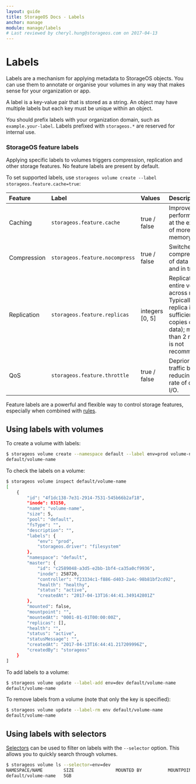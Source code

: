 ```yaml
---
layout: guide
title: StorageOS Docs - Labels
anchor: manage
module: manage/labels
# Last reviewed by cheryl.hung@storageos.com on 2017-04-13
---
```


# Labels

Labels are a mechanism for applying metadata to StorageOS objects. You can use
them to annotate or organise your volumes in any way that makes sense for your
organization or app.

A label is a key-value pair that is stored as a string. An object may have
multiple labels but each key must be unique within an object.

You should prefix labels with your organization domain, such as
`example.your-label`. Labels prefixed with `storageos.*` are reserved for
internal use.

### StorageOS feature labels

Applying specific labels to volumes triggers compression, replication and other
storage features. No feature labels are present by default.

To set supported labels, use `storageos volume create --label storageos.feature.cache=true`:

| Feature     | Label                           | Values         | Description                                              |
|:------------|:--------------------------------|:---------------|:---------------------------------------------------------|
| Caching     | `storageos.feature.cache`       | true / false   | Improves read performance at the expense of more memory. |
| Compression | `storageos.feature.nocompress`  | true / false   | Switches off compression of data at rest and in transit. |
| Replication | `storageos.feature.replicas`    | integers [0, 5]| Replicates entire volume across nodes. Typically 1 replica is sufficient (2 copies of the data); more than 2 replicas is not recommended. |
| QoS         | `storageos.feature.throttle`    | true / false   | Deprioritizes traffic by reducing the rate of disk I/O.  |

Feature labels are a powerful and flexible way to control storage features,
especially when combined with [rules](rules.html).

## Using labels with volumes

To create a volume with labels:
```bash
$ storageos volume create --namespace default --label env=prod volume-name
default/volume-name
```

To check the labels on a volume:
```bash
$ storageos volume inspect default/volume-name
[
    {
        "id": "4f1dc138-7e31-2914-7531-545b66b2af18",
        "inode": 83150,
        "name": "volume-name",
        "size": 5,
        "pool": "default",
        "fsType": "",
        "description": "",
        "labels": {
            "env": "prod",
            "storageos.driver": "filesystem"
        },
        "namespace": "default",
        "master": {
            "id": "c2589048-a3d5-e2bb-1bf4-ca35a0cf9936",
            "inode": 258720,
            "controller": "f23334c1-f886-d403-2a4c-98b81bf2cd92",
            "health": "healthy",
            "status": "active",
            "createdAt": "2017-04-13T16:44:41.349142801Z"
        },
        "mounted": false,
        "mountpoint": "",
        "mountedAt": "0001-01-01T00:00:00Z",
        "replicas": [],
        "health": "",
        "status": "active",
        "statusMessage": "",
        "createdAt": "2017-04-13T16:44:41.217209996Z",
        "createdBy": "storageos"
    }
]
```

To add labels to a volume:
```bash
$ storageos volume update --label-add env=dev default/volume-name
default/volume-name
```

To remove labels from a volume (note that only the key is specified):
```bash
$ storageos volume update --label-rm env default/volume-name
default/volume-name
```

## Using labels with selectors

[Selectors](selectors.html) can be used to filter on labels with the
`--selector` option. This allows you to quickly search through volumes.

```bash
$ storageos volume ls --selector=env=dev
NAMESPACE/NAME        SIZE                MOUNTED BY          MOUNTPOINT          STATUS              REPLICAS
default/volume-name   5GB                                                         active              0/0
```

